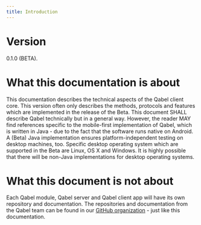 ```yaml
---
title: Introduction
---
```

# Version
0.1.0 (BETA).

# What this documentation is about
This documentation describes the technical aspects of the Qabel client core.
This version often only describes the methods, protocols and features which are implemented in the release of the Beta.
This document SHALL describe Qabel technically but in a general way. However, the reader MAY find references specific to the mobile-first implementation of Qabel, which is written in Java - due to the fact that the software runs native on Android. A (Beta) Java implementation ensures platform-independent testing on desktop machines, too. Specific desktop operating system which are supported in the Beta are Linux, OS X and Windows. It is highly possible that there will be non-Java implementations for desktop operating systems.

# What this document is **not** about
Each Qabel module, Qabel server and Qabel client app will have its own repository and documentation. The repositories and documentation from the Qabel team can be found in our [GitHub organization](https://github.com/Qabel) - just like this documentation.
